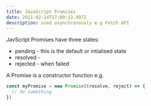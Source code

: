 ```yaml
---
title: JavaScript Promises
date: 2021-02-14T17:09:13.997Z
description: used asynchronously e.g Fetch API
---
```

JavScript Promises have three states:

- pending - this is the default or intialised state
- resolved - 
- rejected - when failed

A Promise is a constructor function e.g.

```javascript
const myPromise = new Promise((resolve, reject) => {
  // do something
})
```